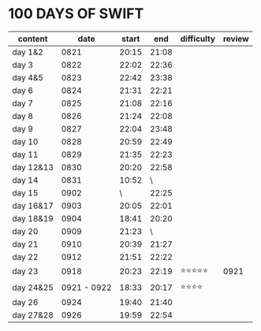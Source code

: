 # 100 DAYS OF SWIFT

| content   | date        | start | end   | difficulty | review |
|-----------|-------------|-------|-------|------------|--------|
| day 1&2   | 0821        | 20:15 | 21:08 |            |        |
| day 3     | 0822        | 22:02 | 22:36 |            |        |
| day 4&5   | 0823        | 22:42 | 23:38 |            |        |
| day 6     | 0824        | 21:31 | 22:21 |            |        |
| day 7     | 0825        | 21:08 | 22:16 |            |        |
| day 8     | 0826        | 21:24 | 22:08 |            |        |
| day 9     | 0827        | 22:04 | 23:48 |            |        |
| day 10    | 0828        | 20:59 | 22:49 |            |        |
| day 11    | 0829        | 21:35 | 22:23 |            |        |
| day 12&13 | 0830        | 20:20 | 22:58 |            |        |
| day 14    | 0831        | 10:52 | \     |            |        |
| day 15    | 0902        | \     | 22:25 |            |        |
| day 16&17 | 0903        | 20:05 | 22:01 |            |        |
| day 18&19 | 0904        | 18:41 | 20:20 |            |        |
| day 20    | 0909        | 21:23 | \     |            |        |
| day 21    | 0910        | 20:39 | 21:27 |            |        |
| day 22    | 0912        | 21:51 | 22:22 |            |        |
| day 23    | 0918        | 20:23 | 22:19 | ⭐️⭐️⭐️⭐️⭐️ | 0921   |
| day 24&25 | 0921 - 0922 | 18:33 | 20:17 | ⭐️⭐️⭐️⭐️   |        |
| day 26    | 0924        | 19:40 | 21:40 |            |        |
| day 27&28 | 0926        | 19:59 | 22:54 |            |        |
